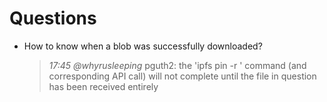 # Questions

- How to know when a blob was successfully downloaded?  
  > *17:45	@whyrusleeping*	pguth2: the 'ipfs pin -r <hash>' command (and corresponding API call) will not complete until the file in question has been received entirely
